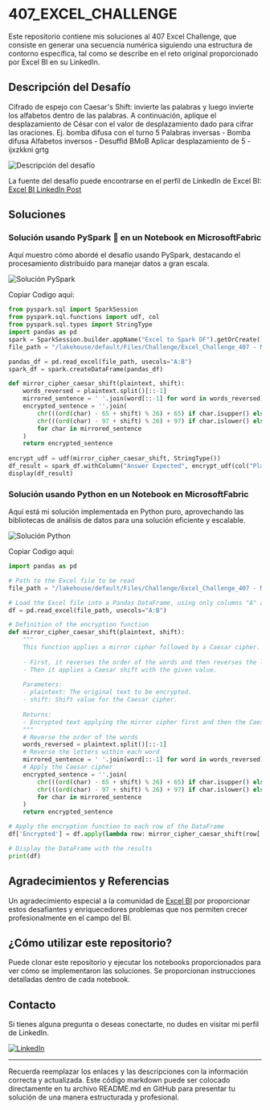 # 407_EXCEL_CHALLENGE

Este repositorio contiene mis soluciones al 407 Excel Challenge, que consiste en generar una secuencia numérica siguiendo una estructura de contorno específica, tal como se describe en el reto original proporcionado por Excel BI en su LinkedIn.

## Descripción del Desafío

Cifrado de espejo con Caesar's Shift: invierte las palabras y luego invierte los alfabetos dentro de las palabras. A continuación, aplique el desplazamiento de César con el valor de desplazamiento dado para cifrar las oraciones.
Ej. bomba difusa con el turno 5
Palabras inversas - Bomba difusa
Alfabetos inversos - Desuffid BMoB
Aplicar desplazamiento de 5 - ijxzkkni grtg

![Descripción del desafío](https://github.com/cristobalsalcedo90/BI_Challenges/blob/72d089bb741fb3b3f5bbbded10d57f013b0fafa6/428_EXCEL_CHALLENGE/Files/ExcelBi.png)

La fuente del desafío puede encontrarse en el perfil de LinkedIn de Excel BI: [Excel BI LinkedIn Post](https://www.linkedin.com/posts/excelbi_excel-challenge-problem-activity-7181863144409939969-Wviw?utm_source=share&utm_medium=member_desktop)

## Soluciones

### Solución usando PySpark 🚀 en un Notebook en MicrosoftFabric

Aquí muestro cómo abordé el desafío usando PySpark, destacando el procesamiento distribuido para manejar datos a gran escala.

![Solución PySpark](https://github.com/cristobalsalcedo90/BI_Challenges/blob/72d089bb741fb3b3f5bbbded10d57f013b0fafa6/428_EXCEL_CHALLENGE/Files/428_EXCEL_CHALLENGE_PySpark.png)

Copiar Codigo aquí:

```python
from pyspark.sql import SparkSession
from pyspark.sql.functions import udf, col
from pyspark.sql.types import StringType
import pandas as pd
spark = SparkSession.builder.appName("Excel to Spark DF").getOrCreate()
file_path = "/lakehouse/default/Files/Challenge/Excel_Challenge_407 - Mirror Cipher.xlsx"

pandas_df = pd.read_excel(file_path, usecols="A:B")
spark_df = spark.createDataFrame(pandas_df)

def mirror_cipher_caesar_shift(plaintext, shift):
    words_reversed = plaintext.split()[::-1]
    mirrored_sentence = ' '.join(word[::-1] for word in words_reversed)
    encrypted_sentence = ''.join(
        chr(((ord(char) - 65 + shift) % 26) + 65) if char.isupper() else
        chr(((ord(char) - 97 + shift) % 26) + 97) if char.islower() else char
        for char in mirrored_sentence
    )
    return encrypted_sentence
    
encrypt_udf = udf(mirror_cipher_caesar_shift, StringType())
df_result = spark_df.withColumn("Answer Expected", encrypt_udf(col("Plain Text"), col("Shift")))
display(df_result)


```

### Solución usando Python en un Notebook en MicrosoftFabric

Aquí está mi solución implementada en Python puro, aprovechando las bibliotecas de análisis de datos para una solución eficiente y escalable.

![Solución Python](https://github.com/cristobalsalcedo90/BI_Challenges/blob/72d089bb741fb3b3f5bbbded10d57f013b0fafa6/428_EXCEL_CHALLENGE/Files/428_EXCEL_CHALLENGE_Python.png)

Copiar Codigo aquí:

```python
import pandas as pd

# Path to the Excel file to be read
file_path = "/lakehouse/default/Files/Challenge/Excel_Challenge_407 - Mirror Cipher.xlsx"

# Load the Excel file into a Pandas DataFrame, using only columns "A" and "B"
df = pd.read_excel(file_path, usecols="A:B")

# Definition of the encryption function
def mirror_cipher_caesar_shift(plaintext, shift):
    """
    This function applies a mirror cipher followed by a Caesar cipher.
    
    - First, it reverses the order of the words and then reverses the letters within each word.
    - Then it applies a Caesar shift with the given value.
    
    Parameters:
    - plaintext: The original text to be encrypted.
    - shift: Shift value for the Caesar cipher.
    
    Returns:
    - Encrypted text applying the mirror cipher first and then the Caesar cipher.
    """
    # Reverse the order of the words
    words_reversed = plaintext.split()[::-1]
    # Reverse the letters within each word
    mirrored_sentence = ' '.join(word[::-1] for word in words_reversed)
    # Apply the Caesar cipher
    encrypted_sentence = ''.join(
        chr(((ord(char) - 65 + shift) % 26) + 65) if char.isupper() else
        chr(((ord(char) - 97 + shift) % 26) + 97) if char.islower() else char
        for char in mirrored_sentence
    )
    return encrypted_sentence

# Apply the encryption function to each row of the DataFrame
df['Encrypted'] = df.apply(lambda row: mirror_cipher_caesar_shift(row['Plain Text'], row['Shift']), axis=1)

# Display the DataFrame with the results
print(df)

```

## Agradecimientos y Referencias

Un agradecimiento especial a la comunidad de [Excel BI](https://www.linkedin.com/in/excelbi/) por proporcionar estos desafiantes y enriquecedores problemas que nos permiten crecer profesionalmente en el campo del BI.

## ¿Cómo utilizar este repositorio?

Puede clonar este repositorio y ejecutar los notebooks proporcionados para ver cómo se implementaron las soluciones. Se proporcionan instrucciones detalladas dentro de cada notebook.

## Contacto

Si tienes alguna pregunta o deseas conectarte, no dudes en visitar mi perfil de LinkedIn.

[![LinkedIn](https://img.shields.io/badge/LinkedIn-Cristobal%20Salcedo-blue)](https://www.linkedin.com/in/cristobal-salcedo)

---

Recuerda reemplazar los enlaces y las descripciones con la información correcta y actualizada. Este código markdown puede ser colocado directamente en tu archivo README.md en GitHub para presentar tu solución de una manera estructurada y profesional.
